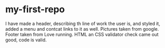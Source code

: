 # my-first-repo
I have made a header, describing th line of work the user is, and styled it, added a menu and contcat links to it as well.
Pictures taken from google.
Footer taken from Love running.
HTML an CSS validator check came out good, code is valid.